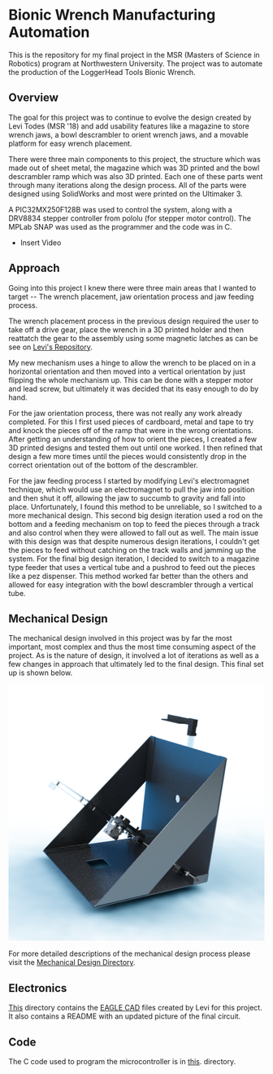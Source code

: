 # Bionic Wrench Manufacturing Automation
This is the repository for my final project in the MSR (Masters of Science in Robotics) program at Northwestern University. The project was to automate the production of the LoggerHead Tools Bionic Wrench.

## Overview

The goal for this project was to continue to evolve the design created by Levi Todes (MSR '18) and add usability features like a magazine to store wrench jaws, a bowl descrambler to orient wrench jaws, and a movable platform for easy wrench placement. 

There were three main components to this project, the structure which was made out of sheet metal, the magazine which was 3D printed and the bowl descrambler ramp which was also 3D printed. Each one of these parts went through many iterations along the design process. All of the parts were designed using SolidWorks and most were printed on the Ultimaker 3.

A PIC32MX250F128B was used to control the system, along with a DRV8834 stepper controller from pololu (for stepper motor control). The MPLab SNAP was used as the programmer and the code was in C. 

- Insert Video

## Approach
Going into this project I knew there were three main areas that I wanted to target -- The wrench placement, jaw orientation process and jaw feeding process. 

The wrench placement process in the previous design required the user to take off a drive gear, place the wrench in a 3D printed holder and then reattatch the gear to the assembly using some magnetic latches as can be see on [Levi's Repository](https://github.com/LeTo37/Part_Placement_Automation_Project).

My new mechanism uses a hinge to allow the wrench to be placed on in a horizontal orientation and then moved into a vertical orientation by just flipping the whole mechanism up. This can be done with a stepper motor and lead screw, but ultimately it was decided that its easy enough to do by hand. 

For the jaw orientation process, there was not really any work already completed. For this I first used pieces of cardboard, metal and tape to try and knock the pieces off of the ramp that were in the wrong orientations. After getting an understanding of how to orient the pieces, I created a few 3D printed designs and tested them out until one worked. I then refined that design a few more times until the pieces would consistently drop in the correct orientation out of the bottom of the descrambler.

For the jaw feeding process I started by modifying Levi's electromagnet technique, which would use an electromagnet to pull the jaw into position and then shut it off, allowing the jaw to succumb to gravity and fall into place. Unfortunately, I found this method to be unreliable, so I switched to a more mechanical design. This second big design iteration used a rod on the bottom and a feeding mechanism on top to feed the pieces through a track and also control when they were allowed to fall out as well. The main issue with this design was that despite numerous design iterations, I couldn't get the pieces to feed without catching on the track walls and jamming up the system. For the final big design iteration, I decided to switch to a magazine type feeder that uses a vertical tube and a pushrod to feed out the pieces like a pez dispenser. This method worked far better than the others and allowed for easy integration with the bowl descrambler through a vertical tube.

## Mechanical Design
The mechanical design involved in this project was by far the most important, most complex and thus the most time consuming aspect of the project. As is the nature of design, it involved a lot of iterations as well as a few changes in approach that ultimately led to the final design. This final set up is shown below.

[![Final](media/MainAssemRender.png)](Mechanical_Design/Current/3D_prints/Final.stl)

For more detailed descriptions of the mechanical design process please visit the [Mechanical Design Directory](/Mechanical_Design).

## Electronics

[This](/Electronics) directory contains the <a href="https://www.autodesk.com/products/eagle/overview" target="_blank">EAGLE CAD</a> files created by Levi for this project. It also contains a README with an updated picture of the final circuit.

## Code

The C code used to program the microcontroller is in [this](/Code). directory.

<!-- ## Future Work -->
